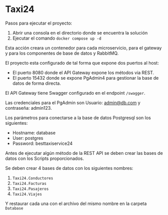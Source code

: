 # Taxi24

Pasos para ejecutar el proyecto:

 1. Abrir una consola en el directorio donde se encuentra la solución
 2. Ejecutar el comando `docker compose up -d`

Esta acción creara un contenedor para cada microservicio, para el gateway y para los componentes de base de datos y RabbitMQ.

El proyecto esta configurado de tal forma que expone dos puertos al host:

 - El puerto 8080 donde el API Gateway expone los métodos via REST.
 - El puerto 15432 donde se expone PgAdmin4 para gestionar la base de datos de forma directa.

El API Gateway tiene Swagger configurado en el endpoint `/swagger`.

Las credenciales para el PgAdmin son Usuario: admin@db.com y contraseña: admin123.

Los parámetros para conectarse a la base de datos Postgresql son los siguientes:

 - Hostname: database
 - User: postgres
 - Password: besttaxiservice24

Antes de ejecutar algún método de la REST API se deben crear las bases de datos con los Scripts proporcionados.

Se deben crear 4 bases de datos con los siguientes nombres:

 1. `Taxi24.Conductores`
 2. `Taxi24.Facturas`
 3. `Taxi24.Pasajeros`
 4. `Taxi24.Viajes`


Y restaurar cada una con el archivo del mismo nombre en la carpeta `Database`
